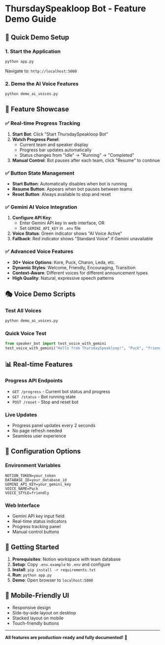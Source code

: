 # ThursdaySpeakloop Bot - Feature Demo Guide

## 🎯 Quick Demo Setup

### 1. Start the Application
```bash
python app.py
```
Navigate to: `http://localhost:5000`

### 2. Demo the AI Voice Features
```bash
python demo_ai_voices.py
```

## 🌟 Feature Showcase

### ✅ Real-time Progress Tracking
1. **Start Bot**: Click "Start ThursdaySpeakloop Bot"
2. **Watch Progress Panel**: 
   - Current team and speaker display
   - Progress bar updates automatically
   - Status changes from "Idle" → "Running" → "Completed"
3. **Manual Control**: Bot pauses after each team, click "Resume" to continue

### ✅ Button State Management
- **Start Button**: Automatically disables when bot is running
- **Resume Button**: Appears when bot pauses between teams
- **Reset Button**: Always available to stop and reset

### ✅ Gemini AI Voice Integration
1. **Configure API Key**: 
   - Enter Gemini API key in web interface, OR
   - Set `GEMINI_API_KEY` in `.env` file
2. **Voice Status**: Green indicator shows "AI Voice Active"
3. **Fallback**: Red indicator shows "Standard Voice" if Gemini unavailable

### ✅ Advanced Voice Features
- **30+ Voice Options**: Kore, Puck, Charon, Leda, etc.
- **Dynamic Styles**: Welcome, Friendly, Encouraging, Transition
- **Context-Aware**: Different voices for different announcement types
- **High Quality**: Natural, expressive speech patterns

## 🎭 Voice Demo Scripts

### Test All Voices
```bash
python demo_ai_voices.py
```

### Quick Voice Test
```python
from speaker_bot import test_voice_with_gemini
test_voice_with_gemini("Hello from ThursdaySpeakloop!", "Puck", "friendly")
```

## 📊 Real-time Features

### Progress API Endpoints
- `GET /progress` - Current bot status and progress
- `GET /status` - Bot running state
- `POST /reset` - Stop and reset bot

### Live Updates
- Progress panel updates every 2 seconds
- No page refresh needed
- Seamless user experience

## 🔧 Configuration Options

### Environment Variables
```env
NOTION_TOKEN=your_token
DATABASE_ID=your_database_id
GEMINI_API_KEY=your_gemini_key
VOICE_NAME=Puck
VOICE_STYLE=friendly
```

### Web Interface
- Gemini API key input field
- Real-time status indicators
- Progress tracking panel
- Manual control buttons

## 🚀 Getting Started

1. **Prerequisites**: Notion workspace with team database
2. **Setup**: Copy `.env.example` to `.env` and configure
3. **Install**: `pip install -r requirements.txt`
4. **Run**: `python app.py`
5. **Demo**: Open browser to `localhost:5000`

## 📱 Mobile-Friendly UI

- Responsive design
- Side-by-side layout on desktop
- Stacked layout on mobile
- Touch-friendly buttons

---

**All features are production-ready and fully documented!** 🎉

